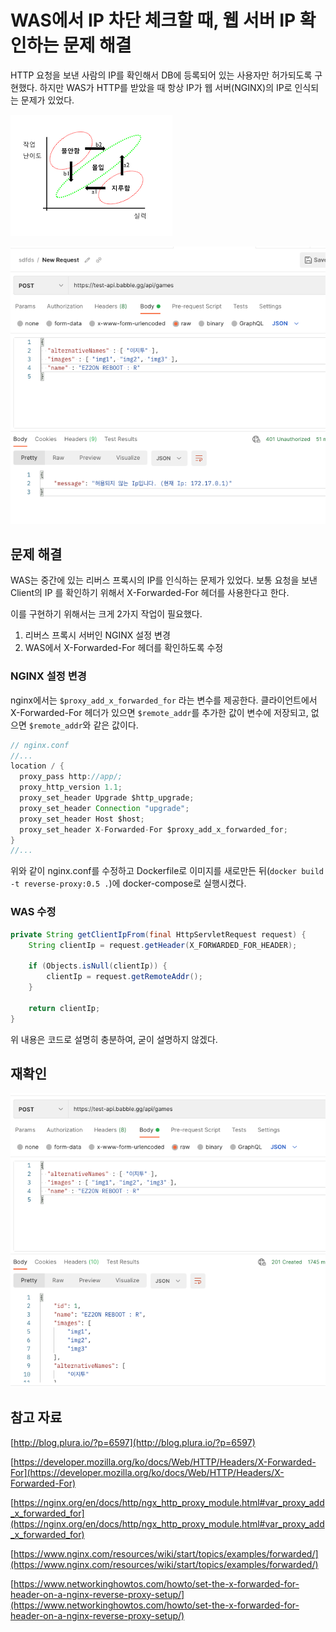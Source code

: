 # WAS에서 IP 차단 체크할 때, 웹 서버 IP 확인하는 문제 해결

HTTP 요청을 보낸 사람의 IP를 확인해서 DB에 등록되어 있는 사용자만 허가되도록 구현했다. 하지만 WAS가 HTTP를 받았을 때 항상 IP가 웹 서버(NGINX)의 IP로 인식되는 문제가 있었다.

![Untitled](assets/Untitled.png)

![Untitled](assets/Untitled%201.png)

## 문제 해결

WAS는 중간에 있는 리버스 프록시의 IP를 인식하는 문제가 있었다. 보통 요청을 보낸 Client의 IP 를 확인하기 위해서 X-Forwarded-For 헤더를 사용한다고 한다. 

이를 구현하기 위해서는 크게 2가지 작업이 필요했다.

1. 리버스 프록시 서버인 NGINX 설정 변경
2. WAS에서 X-Forwarded-For 헤더를 확인하도록 수정

### NGINX 설정 변경

nginx에서는 `$proxy_add_x_forwarded_for` 라는 변수를 제공한다. 클라이언트에서 X-Forwarded-For 헤더가 있으면 `$remote_addr`를 추가한 값이 변수에 저장되고, 없으면 `$remote_addr`와 같은 값이다.

```java
// nginx.conf
//...
location / {
  proxy_pass http://app/;
  proxy_http_version 1.1;
  proxy_set_header Upgrade $http_upgrade;
  proxy_set_header Connection "upgrade";
  proxy_set_header Host $host;
  proxy_set_header X-Forwarded-For $proxy_add_x_forwarded_for;
}
//...
```

위와 같이 nginx.conf를 수정하고 Dockerfile로 이미지를 새로만든 뒤(`docker build -t reverse-proxy:0.5 .`)에 docker-compose로 실행시켰다.

### WAS 수정

```java
private String getClientIpFrom(final HttpServletRequest request) {
    String clientIp = request.getHeader(X_FORWARDED_FOR_HEADER);

    if (Objects.isNull(clientIp)) {
        clientIp = request.getRemoteAddr();
    }

    return clientIp;
}
```

위 내용은 코드로 설명히 충분하여, 굳이 설명하지 않겠다.

## 재확인

![Untitled](assets/Untitled%202.png)

## 참고 자료

[http://blog.plura.io/?p=6597](http://blog.plura.io/?p=6597)

[https://developer.mozilla.org/ko/docs/Web/HTTP/Headers/X-Forwarded-For](https://developer.mozilla.org/ko/docs/Web/HTTP/Headers/X-Forwarded-For)

[https://nginx.org/en/docs/http/ngx_http_proxy_module.html#var_proxy_add_x_forwarded_for](https://nginx.org/en/docs/http/ngx_http_proxy_module.html#var_proxy_add_x_forwarded_for)

[https://www.nginx.com/resources/wiki/start/topics/examples/forwarded/](https://www.nginx.com/resources/wiki/start/topics/examples/forwarded/)

[https://www.networkinghowtos.com/howto/set-the-x-forwarded-for-header-on-a-nginx-reverse-proxy-setup/](https://www.networkinghowtos.com/howto/set-the-x-forwarded-for-header-on-a-nginx-reverse-proxy-setup/)